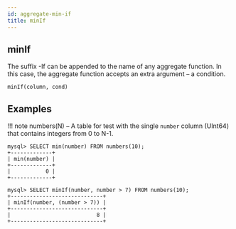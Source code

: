 ```yaml
---
id: aggregate-min-if
title: minIf
---
```



## minIf 

The suffix -If can be appended to the name of any aggregate function. In this case, the aggregate function accepts an extra argument – a condition.

```
minIf(column, cond)
```

## Examples

!!! note
    numbers(N) – A table for test with the single `number` column (UInt64) that contains integers from 0 to N-1.

```
mysql> SELECT min(number) FROM numbers(10);
+-------------+
| min(number) |
+-------------+
|           0 |
+-------------+

mysql> SELECT minIf(number, number > 7) FROM numbers(10);
+-----------------------------+
| minIf(number, (number > 7)) |
+-----------------------------+
|                           8 |
+-----------------------------+
```